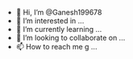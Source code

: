 - 👋 Hi, I’m @Ganesh199678
- 👀 I’m interested in ...
- 🌱 I’m currently learning ...
- 💞️ I’m looking to collaborate on ...
- 📫 How to reach me g ...

<!---
Ganesh199678/Ganesh199678 is a ✨ special ✨ repository because its `README.md` (this file) appears on your GitHub profile.
You can click the Preview link to take a look at your changes.
-gg
